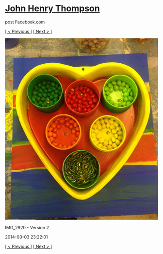 # [John Henry Thompson](../README.md)
post Facebook.com

[[ < Previous ]](2014-03-03-1.md) [[ Next > ]](2013-09-02-1.md)

[![](../media/2014-03-03/Heart-2-IMG_2920-Version-2.jpg)](../README.md)

IMG_2920 - Version 2

2014-03-03 23:22:01

[[ < Previous ]](2014-03-03-1.md) [[ Next > ]](2013-09-02-1.md)